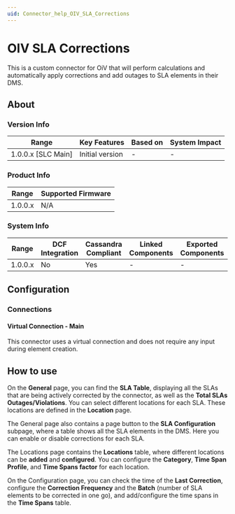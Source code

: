 ```yaml
---
uid: Connector_help_OIV_SLA_Corrections
---
```


# OIV SLA Corrections

This is a custom connector for OiV that will perform calculations and automatically apply corrections and add outages to SLA elements in their DMS.

## About

### Version Info

| Range                | Key Features     | Based on     | System Impact     |
|----------------------|------------------|--------------|-------------------|
| 1.0.0.x [SLC Main]   | Initial version  | -            | -                 |

### Product Info

| Range     | Supported Firmware     |
|-----------|------------------------|
| 1.0.0.x   | N/A                    |

### System Info

| Range     | DCF Integration     | Cassandra Compliant     | Linked Components     | Exported Components     |
|-----------|---------------------|-------------------------|-----------------------|-------------------------|
| 1.0.0.x   | No                  | Yes                     | -                     | -                       |

## Configuration

### Connections

#### Virtual Connection - Main

This connector uses a virtual connection and does not require any input during element creation.

## How to use

On the **General** page, you can find the **SLA Table**, displaying all the SLAs that are being actively corrected by the connector, as well as the **Total SLAs Outages/Violations**. You can select different locations for each SLA. These locations are defined in the **Location** page.

The General page also contains a page button to the **SLA Configuration** subpage, where a table shows all the SLA elements in the DMS. Here you can enable or disable corrections for each SLA.

The Locations page contains the **Locations** table, where different locations can be **added** and **configured**. You can configure the **Category**, **Time Span Profile**, and **Time Spans factor** for each location.

On the Configuration page, you can check the time of the **Last Correction**, configure the **Correction Frequency** and the **Batch** (number of SLA elements to be corrected in one go), and add/configure the time spans in the **Time Spans** table.
